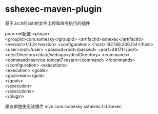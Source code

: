 sshexec-maven-plugin
====================

基于Jsch的ssh的文件上传和命令执行的插件

pom.xml配置
&lt;plugin&gt;  
	&lt;groupId&gt;com.somesky&lt;/groupId&gt;
	&lt;artifactId&gt;sshexec&lt;/artifactId&gt;
	&lt;version&gt;1.0.3&lt;/version&gt;
	&lt;configuration&gt;
		&lt;host&gt;192.168.206.154&lt;/host&gt;
		&lt;user&gt;root&lt;/user&gt;
		&lt;passwd&gt;root&lt;/passwd&gt;
		&lt;port&gt;49171&lt;/port&gt;
		&lt;destDirectory&gt;/data/webapp&lt;/destDirectory&gt;
		&lt;commands&gt;
			&lt;command&gt;service tomcat7 restart&lt;/command&gt;
		&lt;/commands&gt;
	&lt;/configuration&gt;
	&lt;executions&gt;  
	  &lt;execution&gt;
		&lt;goals&gt;  
		  &lt;goal&gt;exec&lt;/goal&gt;  
		&lt;/goals&gt;  
	  &lt;/execution&gt;  
	&lt;/executions&gt;  
&lt;/plugin&gt; 
      
建议单独使用该插件
mvn com.somesky:sshexec:1.0.3:exec
      
      
      
